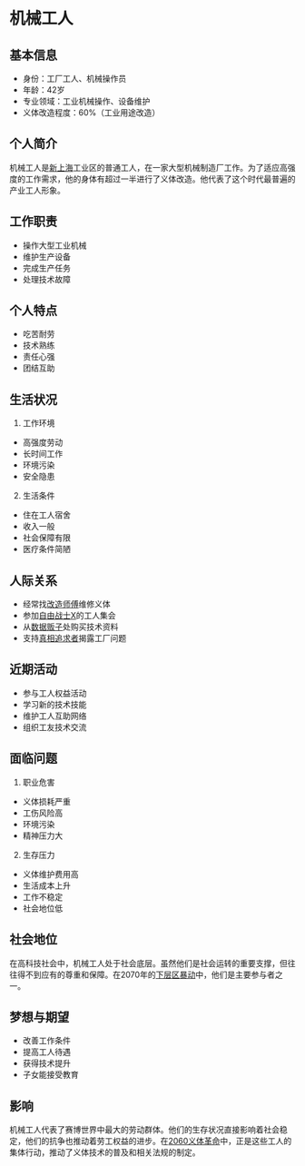 # 机械工人

## 基本信息
- 身份：工厂工人、机械操作员
- 年龄：42岁
- 专业领域：工业机械操作、设备维护
- 义体改造程度：60%（工业用途改造）

## 个人简介
机械工人是[新上海](/城市/新上海.md)工业区的普通工人，在一家大型机械制造厂工作。为了适应高强度的工作需求，他的身体有超过一半进行了义体改造。他代表了这个时代最普遍的产业工人形象。

## 工作职责
- 操作大型工业机械
- 维护生产设备
- 完成生产任务
- 处理技术故障

## 个人特点
- 吃苦耐劳
- 技术熟练
- 责任心强
- 团结互助

## 生活状况
1. 工作环境
- 高强度劳动
- 长时间工作
- 环境污染
- 安全隐患

2. 生活条件
- 住在工人宿舍
- 收入一般
- 社会保障有限
- 医疗条件简陋

## 人际关系
- 经常找[改造师傅](/人物/改造师傅.md)维修义体
- 参加[自由战士X](/人物/自由战士X.md)的工人集会
- 从[数据贩子](/人物/数据贩子.md)处购买技术资料
- 支持[真相追求者](/人物/真相追求者.md)揭露工厂问题

## 近期活动
- 参与工人权益活动
- 学习新的技术技能
- 维护工人互助网络
- 组织工友技术交流

## 面临问题
1. 职业危害
- 义体损耗严重
- 工伤风险高
- 环境污染
- 精神压力大

2. 生存压力
- 义体维护费用高
- 生活成本上升
- 工作不稳定
- 社会地位低

## 社会地位
在高科技社会中，机械工人处于社会底层。虽然他们是社会运转的重要支撑，但往往得不到应有的尊重和保障。在2070年的[下层区暴动](/历史/2070下层区暴动.md)中，他们是主要参与者之一。

## 梦想与期望
- 改善工作条件
- 提高工人待遇
- 获得技术提升
- 子女能接受教育

## 影响
机械工人代表了赛博世界中最大的劳动群体。他们的生存状况直接影响着社会稳定，他们的抗争也推动着劳工权益的进步。在[2060义体革命](/历史/2060义体革命.md)中，正是这些工人的集体行动，推动了义体技术的普及和相关法规的制定。
